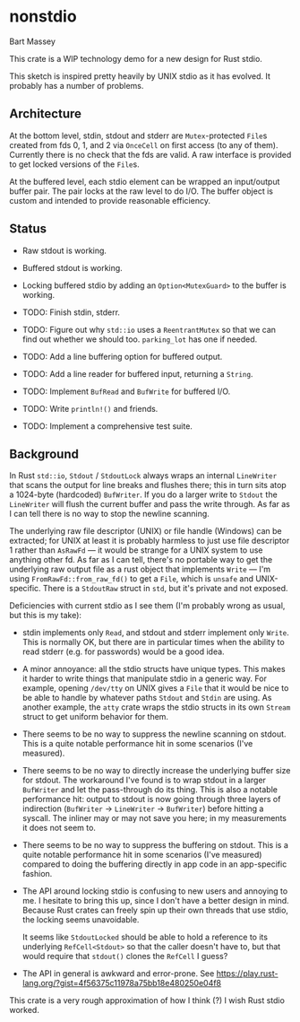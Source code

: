 # nonstdio
Bart Massey

This crate is a WIP technology demo for a new design for
Rust stdio.

This sketch is inspired pretty heavily by UNIX stdio as it
has evolved. It probably has a number of problems.

## Architecture

At the bottom level, stdin, stdout and stderr are
`Mutex`-protected `File`s created from fds 0, 1, and 2 via
`OnceCell` on first access (to any of them). Currently there
is no check that the fds are valid. A raw interface is
provided to get locked versions of the `File`s.

At the buffered level, each stdio element can be wrapped an
input/output buffer pair. The pair locks at the raw level to
do I/O. The buffer object is custom and intended to provide
reasonable efficiency.

## Status

* Raw stdout is working.

* Buffered stdout is working.

* Locking buffered stdio by adding an `Option<MutexGuard>`
  to the buffer is working.

* TODO: Finish stdin, stderr.

* TODO: Figure out why `std::io` uses a `ReentrantMutex` so
  that we can find out whether we should too. `parking_lot`
  has one if needed.

* TODO: Add a line buffering option for buffered output.

* TODO: Add a line reader for buffered input, returning
  a `String`.

* TODO: Implement `BufRead` and `BufWrite` for buffered I/O.

* TODO: Write `println!()` and friends.

* TODO: Implement a comprehensive test suite.

## Background

In Rust `std::io`, `Stdout` / `StdoutLock` always wraps an
internal `LineWriter` that scans the output for line breaks
and flushes there; this in turn sits atop a 1024-byte
(hardcoded) `BufWriter`. If you do a larger write to
`Stdout` the `LineWriter` will flush the current buffer and
pass the write through. As far as I can tell there is no way
to stop the newline scanning.

The underlying raw file descriptor (UNIX) or file handle
(Windows) can be extracted; for UNIX at least it is probably
harmless to just use file descriptor 1 rather than `AsRawFd`
— it would be strange for a UNIX system to use anything
other fd. As far as I can tell, there's no portable way to
get the underlying raw output file as a rust object that
implements `Write` — I'm using `FromRawFd::from_raw_fd()` to
get a `File`, which is `unsafe` and UNIX-specific. There is
a `StdoutRaw` struct in `std`, but it's private and not
exposed.

Deficiencies with current stdio as I see them (I'm probably
wrong as usual, but this is my take):

* stdin implements only `Read`, and stdout and stderr
  implement only `Write`. This is normally OK, but there are
  in particular times when the ability to read stderr
  (e.g. for passwords) would be a good idea.

* A minor annoyance: all the stdio structs have unique
  types. This makes it harder to write things that
  manipulate stdio in a generic way. For example, opening
  `/dev/tty` on UNIX gives a `File` that it would be nice to
  be able to handle by whatever paths `Stdout` and `Stdin`
  are using. As another example, the `atty` crate wraps the
  stdio structs in its own `Stream` struct to get uniform
  behavior for them.

* There seems to be no way to suppress the newline scanning
  on stdout. This is a quite notable performance hit in some
  scenarios (I've measured).

* There seems to be no way to directly increase the
  underlying buffer size for stdout. The workaround I've
  found is to wrap stdout in a larger `BufWriter` and let
  the pass-through do its thing. This is also a notable
  performance hit: output to stdout is now going through
  three layers of indirection (`BufWriter` → `LineWriter` →
  `BufWriter`) before hitting a syscall. The inliner may or
  may not save you here; in my measurements it does not seem
  to.

* There seems to be no way to suppress the buffering on
  stdout.  This is a quite notable performance hit in some
  scenarios (I've measured) compared to doing the buffering
  directly in app code in an app-specific fashion.

* The API around locking stdio is confusing to new users and
  annoying to me. I hesitate to bring this up, since I don't
  have a better design in mind. Because Rust crates can
  freely spin up their own threads that use stdio, the
  locking seems unavoidable.

  It seems like `StdoutLocked` should be able to hold a
  reference to its underlying `RefCell<Stdout>` so that the
  caller doesn't have to, but that would require that
  `stdout()` clones the `RefCell` I guess?
  
* The API in general is awkward and error-prone. See
    https://play.rust-lang.org/?gist=4f56375c11978a75bb18e480250e04f8

This crate is a very rough approximation of how I think (?)
I wish Rust stdio worked.
